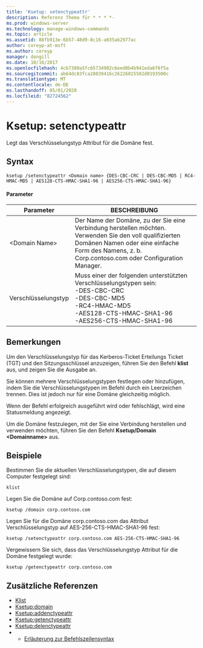 ```yaml
---
title: 'Ksetup: setenctypeattr'
description: Referenz Thema für * * * *-
ms.prod: windows-server
ms.technology: manage-windows-commands
ms.topic: article
ms.assetid: 88fb913e-6b57-48d9-8c16-a035ab2977ac
author: coreyp-at-msft
ms.author: coreyp
manager: dongill
ms.date: 10/16/2017
ms.openlocfilehash: 4cb7380a5fc65734902c6eed0b4b941eda6f6f5a
ms.sourcegitcommit: ab64dc83fca28039416c26226815502d0193500c
ms.translationtype: MT
ms.contentlocale: de-DE
ms.lasthandoff: 05/01/2020
ms.locfileid: "82724562"
---
```

# <a name="ksetupsetenctypeattr"></a>Ksetup: setenctypeattr



Legt das Verschlüsselungstyp Attribut für die Domäne fest.

## <a name="syntax"></a>Syntax

```
ksetup /setenctypeattr <Domain name> {DES-CBC-CRC | DES-CBC-MD5 | RC4-HMAC-MD5 | AES128-CTS-HMAC-SHA1-96 | AES256-CTS-HMAC-SHA1-96}
```

#### <a name="parameters"></a>Parameter

|Parameter|BESCHREIBUNG|
|---------|-----------|
|\<Domain Name>|Der Name der Domäne, zu der Sie eine Verbindung herstellen möchten. Verwenden Sie den voll qualifizierten Domänen Namen oder eine einfache Form des Namens, z. b. Corp.contoso.com oder Configuration Manager.|
|Verschlüsselungstyp|Muss einer der folgenden unterstützten Verschlüsselungstypen sein:</br>-DES-CBC-CRC</br>-DES-CBC-MD5</br>-RC4-HMAC-MD5</br>-AES128-CTS-HMAC-SHA1-96</br>-AES256-CTS-HMAC-SHA1-96|

## <a name="remarks"></a>Bemerkungen

Um den Verschlüsselungstyp für das Kerberos-Ticket Erteilungs Ticket (TGT) und den Sitzungsschlüssel anzuzeigen, führen Sie den Befehl **klist** aus, und zeigen Sie die Ausgabe an.

Sie können mehrere Verschlüsselungstypen festlegen oder hinzufügen, indem Sie die Verschlüsselungstypen im Befehl durch ein Leerzeichen trennen. Dies ist jedoch nur für eine Domäne gleichzeitig möglich.

Wenn der Befehl erfolgreich ausgeführt wird oder fehlschlägt, wird eine Statusmeldung angezeigt.

Um die Domäne festzulegen, mit der Sie eine Verbindung herstellen und verwenden möchten, führen Sie den Befehl **Ksetup/Domain \<Domainname>** aus.

## <a name="examples"></a>Beispiele

Bestimmen Sie die aktuellen Verschlüsselungstypen, die auf diesem Computer festgelegt sind:
```
klist
```
Legen Sie die Domäne auf Corp.contoso.com fest:
```
ksetup /domain corp.contoso.com
```
Legen Sie für die Domäne corp.contoso.com das Attribut Verschlüsselungstyp auf AES-256-CTS-HMAC-SHA1-96 fest:
```
ksetup /setenctypeattr corp.contoso.com AES-256-CTS-HMAC-SHA1-96
```
Vergewissern Sie sich, dass das Verschlüsselungstyp Attribut für die Domäne festgelegt wurde:
```
ksetup /getenctypeattr corp.contoso.com
```

## <a name="additional-references"></a>Zusätzliche Referenzen

-   [Klist](klist.md)
-   [Ksetup:domain](ksetup-domain.md)
-   [Ksetup:addenctypeattr](ksetup-addenctypeattr.md)
-   [Ksetup:getenctypeattr](ksetup-getenctypeattr.md)
-   [Ksetup:delenctypeattr](ksetup-delenctypeattr.md)
-   - [Erläuterung zur Befehlszeilensyntax](command-line-syntax-key.md)